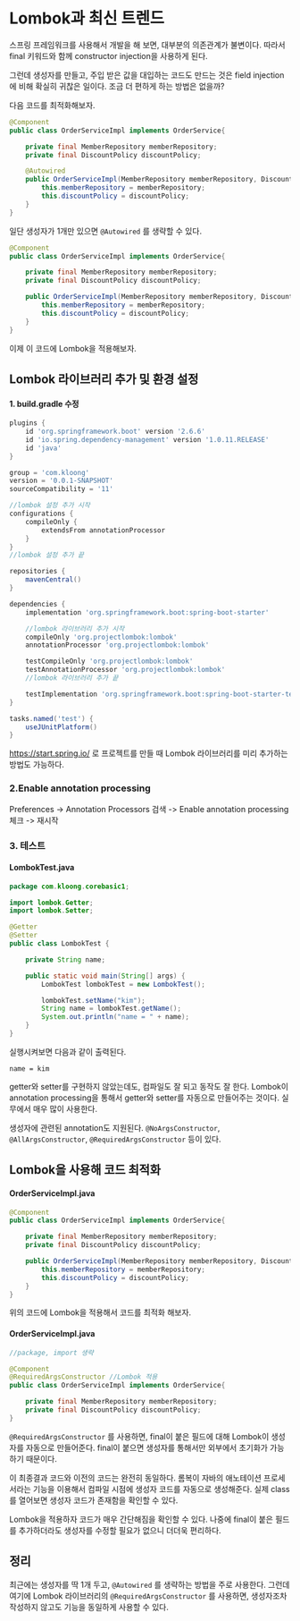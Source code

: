 # Lombok과 최신 트렌드
스프링 프레임워크를 사용해서 개발을 해 보면, 대부분의 의존관계가 불변이다. 따라서 final 키워드와 함께 constructor injection을 사용하게 된다.

그런데 생성자를 만들고, 주입 받은 값을 대입하는 코드도 만드는 것은 field injection에 비해 확실히 귀찮은 일이다. 조금 더 편하게 하는 방법은 없을까?

다음 코드를 최적화해보자.

```Java
@Component
public class OrderServiceImpl implements OrderService{

    private final MemberRepository memberRepository;
    private final DiscountPolicy discountPolicy;

    @Autowired
    public OrderServiceImpl(MemberRepository memberRepository, DiscountPolicy discountPolicy) {
        this.memberRepository = memberRepository;
        this.discountPolicy = discountPolicy;
    }
}
```

일단 생성자가 1개만 있으면 `@Autowired` 를 생략할 수 있다.

```Java
@Component
public class OrderServiceImpl implements OrderService{

    private final MemberRepository memberRepository;
    private final DiscountPolicy discountPolicy;

    public OrderServiceImpl(MemberRepository memberRepository, DiscountPolicy discountPolicy) {
        this.memberRepository = memberRepository;
        this.discountPolicy = discountPolicy;
    }
}
```

이제 이 코드에 Lombok을 적용해보자.

## Lombok 라이브러리 추가 및 환경 설정

#### 1. build.gradle 수정
```gradle
plugins {
	id 'org.springframework.boot' version '2.6.6'
	id 'io.spring.dependency-management' version '1.0.11.RELEASE'
	id 'java'
}

group = 'com.kloong'
version = '0.0.1-SNAPSHOT'
sourceCompatibility = '11'

//lombok 설정 추가 시작
configurations {
	compileOnly {
		extendsFrom annotationProcessor
	}
}
//lombok 설정 추가 끝

repositories {
	mavenCentral()
}

dependencies {
	implementation 'org.springframework.boot:spring-boot-starter'

	//lombok 라이브러리 추가 시작
	compileOnly 'org.projectlombok:lombok'
	annotationProcessor 'org.projectlombok:lombok'

	testCompileOnly 'org.projectlombok:lombok'
	testAnnotationProcessor 'org.projectlombok:lombok'
	//lombok 라이브러리 추가 끝

	testImplementation 'org.springframework.boot:spring-boot-starter-test'
}

tasks.named('test') {
	useJUnitPlatform()
}
```

https://start.spring.io/ 로 프로젝트를 만들 때 Lombok 라이브러리를 미리 추가하는 방법도 가능하다.

### 2.Enable annotation processing
Preferences -> Annotation Processors 검색 -> Enable annotation processing 체크 -> 재시작

### 3. 테스트
#### LombokTest.java
```Java
package com.kloong.corebasic1;

import lombok.Getter;
import lombok.Setter;

@Getter
@Setter
public class LombokTest {

    private String name;

    public static void main(String[] args) {
        LombokTest lombokTest = new LombokTest();

        lombokTest.setName("kim");
        String name = lombokTest.getName();
        System.out.println("name = " + name);
    }
}
```

실행시켜보면 다음과 같이 출력된다.
```text
name = kim
```

getter와 setter를 구현하지 않았는데도, 컴파일도 잘 되고 동작도 잘 한다. Lombok이 annotation processing을 통해서 getter와 setter를 자동으로 만들어주는 것이다. 실무에서 매우 많이 사용한다.

생성자에 관련된 annotation도 지원된다. `@NoArgsConstructor`, `@AllArgsConstructor`, `@RequiredArgsConstructor` 등이 있다.


## Lombok을 사용해 코드 최적화
#### OrderServiceImpl.java
```Java
@Component
public class OrderServiceImpl implements OrderService{

    private final MemberRepository memberRepository;
    private final DiscountPolicy discountPolicy;

    public OrderServiceImpl(MemberRepository memberRepository, DiscountPolicy discountPolicy) {
        this.memberRepository = memberRepository;
        this.discountPolicy = discountPolicy;
    }
}
```

위의 코드에 Lombok을 적용해서 코드를 최적화 해보자.

#### OrderServiceImpl.java
```Java
//package, import 생략

@Component
@RequiredArgsConstructor //Lombok 적용
public class OrderServiceImpl implements OrderService{

    private final MemberRepository memberRepository;
    private final DiscountPolicy discountPolicy;
}
```

`@RequiredArgsConstructor` 를 사용하면, final이 붙은 필드에 대해 Lombok이 생성자를 자동으로 만들어준다. final이 붙으면 생성자를 통해서만 외부에서 초기화가 가능하기 때문이다.

이 최종결과 코드와 이전의 코드는 완전히 동일하다. 롬복이 자바의 애노테이션 프로세서라는 기능을 이용해서 컴파일 시점에 생성자 코드를 자동으로 생성해준다. 실제 class 를 열어보면 생성자 코드가 존재함을 확인할 수 있다.

Lombok을 적용하자 코드가 매우 간단해짐을 확인할 수 있다. 나중에 final이 붙은 필드를 추가하더라도 생성자를 수정할 필요가 없으니 더더욱 편리하다.


## 정리
최근에는 생성자를 딱 1개 두고, `@Autowired` 를 생략하는 방법을 주로 사용한다. 그런데 여기에 Lombok 라이브러리의 `@RequiredArgsConstructor` 를 사용하면, 생성자조차 작성하지 않고도 기능을 동일하게 사용할 수 있다.